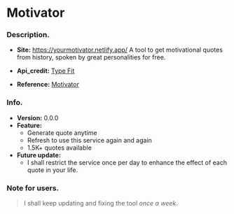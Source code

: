 # Motivator
 ### Description.
 + **Site:** <https://yourmotivator.netlify.app/>
 A tool to get motivational quotes from history, spoken by great personalities for free.  
   
 + **Api_credit:** [Type Fit](https://type.fit/)
 + **Reference:** [Motivator](https://github.com/desouvik/Motivator)

### Info.
 + **Version:** 0.0.0  
 + **Feature:** 
     + Generate quote anytime  
     + Refresh to use this service again and again  
     + 1.5K\+ quotes  available  
 + **Future update:**  
     + I shall restrict the service once per day to enhance the effect of each quote in your life.
    
### Note for users.
> I shall keep updating and fixing the tool *once a week*.
